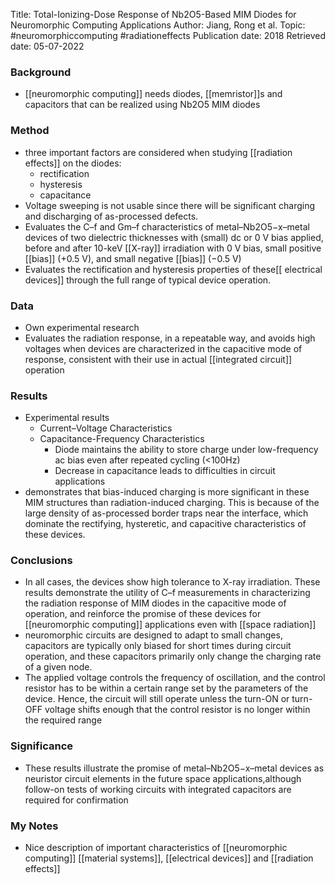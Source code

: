 Title: Total-Ionizing-Dose Response of Nb2O5-Based MIM Diodes for Neuromorphic Computing Applications
Author: Jiang, Rong et al.
Topic: #neuromorphiccomputing #radiationeffects 
Publication date: 2018
Retrieved date: 05-07-2022 

### Background
- [[neuromorphic computing]] needs diodes, [[memristor]]s and capacitors that can be realized using Nb2O5 MIM diodes

### Method
- three important factors are considered when studying [[radiation effects]] on the diodes:
	- rectification
	- hysteresis
	- capacitance
- Voltage sweeping is not usable since there will be significant charging and discharging of as-processed defects.
- Evaluates the C–f and Gm–f characteristics of metal–Nb2O5−x–metal devices of two dielectric thicknesses with (small) dc or 0 V bias applied, before and after 10-keV [[X-ray]] irradiation with 0 V bias, small positive [[bias]] (+0.5 V), and small negative [[bias]] (−0.5 V)
- Evaluates the rectification and hysteresis properties of these[[ electrical devices]] through the full range of typical device operation.

### Data
- Own experimental research
- Evaluates the radiation response, in a repeatable way, and avoids high voltages when devices are characterized in the capacitive mode of response, consistent with their use in actual [[integrated circuit]] operation

### Results 
- Experimental results
	- Current–Voltage Characteristics
	- Capacitance-Frequency Characteristics
		- Diode maintains the ability to store charge under low-frequency ac bias even after repeated cycling (<100Hz)
		- Decrease in capacitance leads to difficulties in circuit applications
- demonstrates that bias-induced charging is more significant in these MIM structures than radiation-induced charging. This is because of the large density of as-processed border traps near the interface, which dominate the rectifying, hysteretic, and capacitive characteristics of these devices.


### Conclusions
- In all cases, the devices show high tolerance to X-ray irradiation. These results demonstrate the utility of C–f measurements in characterizing the radiation response of MIM diodes in the capacitive mode of operation, and reinforce the promise of these devices for [[neuromorphic computing]] applications even with [[space radiation]]
- neuromorphic circuits are designed to adapt to small changes, capacitors are typically only biased for short times during circuit operation, and these capacitors primarily only change the charging rate of a given node. 
- The applied voltage controls the frequency of oscillation, and the control resistor has to be within a certain range set by the parameters of the device. Hence, the circuit will still operate unless the turn-ON or turn-OFF voltage shifts enough that the control resistor is no longer within the required range

### Significance
- These results illustrate the promise of metal–Nb2O5−x–metal devices as neuristor circuit elements in the future space applications,although follow-on tests of working circuits with integrated capacitors are required for confirmation

### My Notes
- Nice description of important characteristics of [[neuromorphic computing]] [[material systems]], [[electrical devices]] and [[radiation effects]] 
